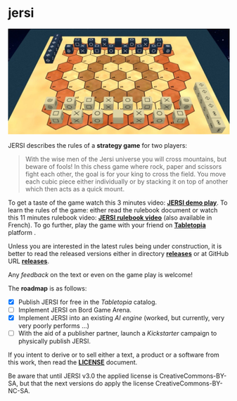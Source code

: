 # jersi

![](./pictures/pure-style-start.jpg)

JERSI describes the rules of a **strategy game** for two players:

> With the wise men of the Jersi universe you will cross mountains, but beware of fools! In this chess game where rock, paper and scissors fight each other, the goal is for your king to cross the field. You move each cubic piece either individually or by stacking it on top of another which then acts as a quick mount.

To get a taste of the game watch this 3 minutes video: [**JERSI demo play**](https://www.youtube.com/watch?v=Cgo8AJnYCfA). To learn the rules of the game: either read the rulebook document or watch this 11 minutes rulebook video: [**JERSI rulebook video**](https://www.youtube.com/watch?v=9613QXbaYjo) (also available in French). To go further, play the game with your friend on **[Tabletopia](https://tabletopia.com/games/jersi)** platform .

Unless you are interested in the latest rules being under construction, it is better to read the released versions either in directory [**releases**](./releases) or at GitHub URL [**releases**](https://github.com/LucasBorboleta/jersi/releases).

Any *feedback* on the text or even on the game play is welcome!

The **roadmap** is  as follows:

- [x] Publish JERSI for free in the *Tabletopia* catalog.
- [ ] Implement JERSI on Bord Game Arena.
- [x] Implement JERSI into an existing *AI engine* (worked, but currently, very very poorly performs ...)
- [ ] With the aid of a publisher partner, launch a *Kickstarter* campaign to physically publish JERSI. 

If you intent to derive or to sell either a text, a product or a software from this work, then read the [**LICENSE**](./docs/LICENSE.md) document. 

Be aware that until JERSI v3.0 the applied license is CreativeCommons-BY-SA, but that the next versions do apply the license CreativeCommons-BY-NC-SA. 

